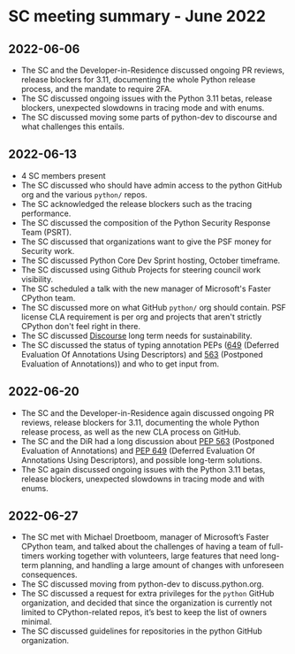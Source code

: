 # SC meeting summary - June 2022

## 2022-06-06

* The SC and the Developer-in-Residence discussed ongoing PR reviews,
  release blockers for 3.11,
  documenting the whole Python release process,
  and the mandate to require 2FA.
* The SC discussed ongoing issues with the Python 3.11 betas, release blockers,
  unexpected slowdowns in tracing mode and with enums.
* The SC discussed moving some parts of python-dev to discourse and
  what challenges this entails.

## 2022-06-13

* 4 SC members present
* The SC discussed who should have admin access to the python GitHub org
  and the various `python/` repos.
* The SC acknowledged the release blockers such as the tracing performance.
* The SC discussed the composition of the Python Security Response Team (PSRT).
* The SC discussed that organizations want to give the PSF money for Security work.
* The SC discussed Python Core Dev Sprint hosting, October timeframe.
* The SC discussed using Github Projects for steering council work visibility.
* The SC scheduled a talk with the new manager of Microsoft's Faster CPython team.
* The SC discussed more on what GitHub `python/` org should contain.
  PSF license CLA requirement is per org and projects that aren't
  strictly CPython don't feel right in there.
* The SC discussed [Discourse](discuss.python.org) long term needs
  for sustainability.
* The SC discussed the status of typing annotation PEPs
  ([649](https://peps.python.org/pep-0649/) (Deferred Evaluation Of Annotations Using Descriptors)
  and [563](https://peps.python.org/pep-0563/) (Postponed Evaluation of Annotations))
  and who to get input from.

## 2022-06-20

* The SC and the Developer-in-Residence again discussed ongoing PR reviews,
  release blockers for 3.11, documenting the whole Python release process,
  as well as the new CLA process on GitHub.
* The SC and the DiR had a long discussion about
  [PEP 563](https://peps.python.org/pep-0563/) (Postponed Evaluation of Annotations)
  and [PEP 649](https://peps.python.org/pep-0649/) (Deferred Evaluation Of Annotations Using Descriptors),
  and possible long-term solutions.
* The SC again discussed ongoing issues with the Python 3.11 betas,
  release blockers, unexpected slowdowns in tracing mode and with enums.

## 2022-06-27

* The SC met with Michael Droetboom, manager of Microsoft’s Faster CPython team,
  and talked about the challenges of having a team of full-timers working
  together with volunteers, large features that need long-term planning,
  and handling a large amount of changes with unforeseen consequences.
* The SC discussed moving from python-dev to discuss.python.org.
* The SC discussed a request for extra privileges for the `python` GitHub
  organization, and decided that since the organization is currently not limited
  to CPython-related repos, it’s best to keep the list of owners minimal.
* The SC discussed guidelines for repositories in the python GitHub organization.
